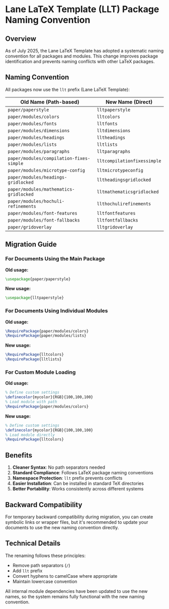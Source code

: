 # Lane LaTeX Template (LLT) Package Naming Convention

## Overview

As of July 2025, the Lane LaTeX Template has adopted a systematic naming convention for all packages and modules. This change improves package identification and prevents naming conflicts with other LaTeX packages.

## Naming Convention

All packages now use the `llt` prefix (Lane LaTeX Template):

| Old Name (Path-based) | New Name (Direct) |
|-----------------------|-------------------|
| `paper/paperstyle` | `lltpaperstyle` |
| `paper/modules/colors` | `lltcolors` |
| `paper/modules/fonts` | `lltfonts` |
| `paper/modules/dimensions` | `lltdimensions` |
| `paper/modules/headings` | `lltheadings` |
| `paper/modules/lists` | `lltlists` |
| `paper/modules/paragraphs` | `lltparagraphs` |
| `paper/modules/compilation-fixes-simple` | `lltcompilationfixessimple` |
| `paper/modules/microtype-config` | `lltmicrotypeconfig` |
| `paper/modules/headings-gridlocked` | `lltheadingsgridlocked` |
| `paper/modules/mathematics-gridlocked` | `lltmathematicsgridlocked` |
| `paper/modules/hochuli-refinements` | `llthochulirefinements` |
| `paper/modules/font-features` | `lltfontfeatures` |
| `paper/modules/font-fallbacks` | `lltfontfallbacks` |
| `paper/gridoverlay` | `lltgridoverlay` |

## Migration Guide

### For Documents Using the Main Package

**Old usage:**
```latex
\usepackage{paper/paperstyle}
```

**New usage:**
```latex
\usepackage{lltpaperstyle}
```

### For Documents Using Individual Modules

**Old usage:**
```latex
\RequirePackage{paper/modules/colors}
\RequirePackage{paper/modules/lists}
```

**New usage:**
```latex
\RequirePackage{lltcolors}
\RequirePackage{lltlists}
```

### For Custom Module Loading

**Old usage:**
```latex
% Define custom settings
\definecolor{mycolor}{RGB}{100,100,100}
% Load module with path
\RequirePackage{paper/modules/colors}
```

**New usage:**
```latex
% Define custom settings
\definecolor{mycolor}{RGB}{100,100,100}
% Load module directly
\RequirePackage{lltcolors}
```

## Benefits

1. **Cleaner Syntax**: No path separators needed
2. **Standard Compliance**: Follows LaTeX package naming conventions
3. **Namespace Protection**: `llt` prefix prevents conflicts
4. **Easier Installation**: Can be installed in standard TeX directories
5. **Better Portability**: Works consistently across different systems

## Backward Compatibility

For temporary backward compatibility during migration, you can create symbolic links or wrapper files, but it's recommended to update your documents to use the new naming convention directly.

## Technical Details

The renaming follows these principles:
- Remove path separators (`/`)
- Add `llt` prefix
- Convert hyphens to camelCase where appropriate
- Maintain lowercase convention

All internal module dependencies have been updated to use the new names, so the system remains fully functional with the new naming convention.